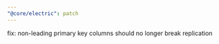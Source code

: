 ```yaml
---
"@core/electric": patch
---
```


fix: non-leading primary key columns should no longer break replication
